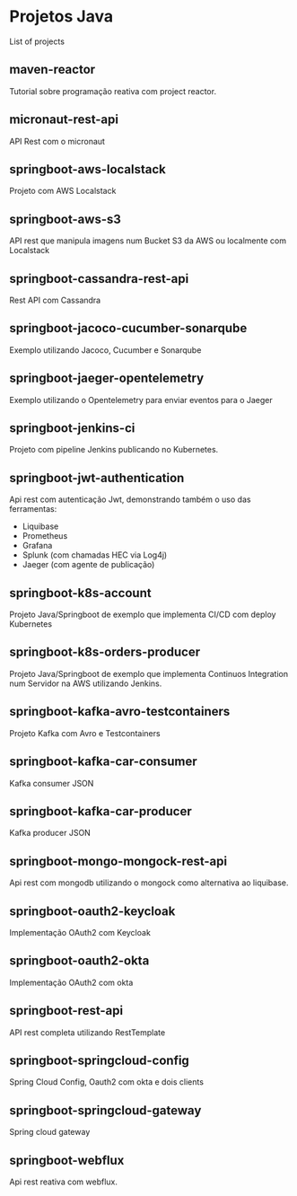 # Projetos Java

List of projects

## maven-reactor

Tutorial sobre programação reativa com project reactor.

## micronaut-rest-api

API Rest com o micronaut

## springboot-aws-localstack

Projeto com AWS Localstack

## springboot-aws-s3

API rest que manipula imagens num Bucket S3 da AWS ou localmente com Localstack

## springboot-cassandra-rest-api

Rest API com Cassandra

## springboot-jacoco-cucumber-sonarqube

Exemplo utilizando Jacoco, Cucumber e Sonarqube

## springboot-jaeger-opentelemetry

Exemplo utilizando o Opentelemetry para enviar eventos para o Jaeger

## springboot-jenkins-ci

Projeto com pipeline Jenkins publicando no Kubernetes.

## springboot-jwt-authentication

Api rest com autenticação Jwt, demonstrando também o uso das ferramentas:

* Liquibase
* Prometheus
* Grafana
* Splunk (com chamadas HEC via Log4j)
* Jaeger (com agente de publicação)

## springboot-k8s-account

Projeto Java/Springboot de exemplo que implementa CI/CD com deploy Kubernetes

## springboot-k8s-orders-producer

Projeto Java/Springboot de exemplo que implementa Continuos Integration num Servidor na AWS utilizando Jenkins.

## springboot-kafka-avro-testcontainers

Projeto Kafka com Avro e Testcontainers

## springboot-kafka-car-consumer

Kafka consumer JSON

## springboot-kafka-car-producer

Kafka producer JSON

## springboot-mongo-mongock-rest-api

Api rest com mongodb utilizando o mongock como alternativa ao liquibase.

## springboot-oauth2-keycloak

Implementação OAuth2 com Keycloak

## springboot-oauth2-okta

Implementação OAuth2 com okta

## springboot-rest-api

API rest completa utilizando RestTemplate

## springboot-springcloud-config

Spring Cloud Config, Oauth2 com okta e dois clients

## springboot-springcloud-gateway

Spring cloud gateway

## springboot-webflux

Api rest reativa com webflux.



